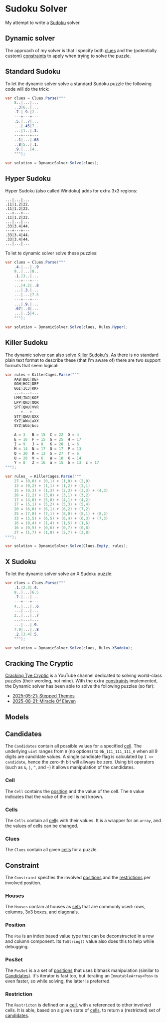 # Sudoku Solver

My attempt to write a [Sudoku](https://en.wikipedia.org/wiki/Sudoku) solver.

## Dynamic solver
The approach of my solver is that I specify both [clues](#Clues) and the
(potentially custom) [constraints](#Constraint) to apply when trying to solve
the puzzle.

## Standard Sudoku
To let the dynamic solver solve a standard Sudoku puzzle the following code
will do the trick:

``` csharp
var clues = Clues.Parse("""
    8..|...|...
    ..3|6..|...
    .7.|.9.|2..
    ---+---+---
    .5.|..7|...
    ...|.45|7..
    ...|1..|.3.
    ---+---+---
    ..1|...|.68
    ..8|5..|.1.
    .9.|...|4..
    """);

var solution = DynamicSolver.Solve(clues);
```

## Hyper Sudoku
Hyper Sudoku (also called Windoku) adds for extra 3x3 regions:

```
...|...|...
.11|1.2|22.
.11|1.2|22.
---+---+---
.11|1.2|22.
...|...|...
.33|3.4|44.
---+---+---
.33|3.4|44.
.33|3.4|44.
...|...|...
```

To let te dynamic solver solve these puzzles:

``` csharp
var clues = Clues.Parse("""
    .4.|...|..9
    9..|...|8..
    .1.|3..|...
    ---+---+---
    ...|4.2|..8
    ...|.3.|...
    ...|...|7.5
    ---+---+---
    ...|.9.|...
    .67|..4|...
    ...|..5|4..
    """);

var solution = DynamicSolver.Solve(clues, Rules.Hyper);
```

## Killer Sudoku
The dynamic solver can also solve [Killer Sudoku's](https://en.wikipedia.org/wiki/Killer_sudoku).
As there is no standard plain text format to describe these (that I'm aware of) there are
two support formats that seem logical:

``` csharp
var rules = KillerCages.Parse("""
    AAB|BBC|DEF
    GGH|HCC|DEF
    GGI|ICJ|KKF
    ---+---+---
    LMM|INJ|KOF
    LPP|QNJ|OOR
    SPT|QNU|VVR
    ---+---+---
    STT|QWU|UXX
    SYZ|WWa|aXX
    SYZ|Wbb|bcc

    A = 3   B = 15  C = 22  D = 4
    E = 16  F = 15  G = 25  H = 17
    I = 9   J = 8   K = 20  L = 6
    M = 14  N = 17  O = 17  P = 13
    Q = 20  R = 12  S = 27  T = 6
    U = 20  V = 6   W = 10  X = 14
    Y = 8   Z = 16  a = 15  b = 13  c = 17
""");

var rules_ = KillerCages.Parse("""
    27 = (0,0) + (0,1) + (1,0) + (2,0)
    13 = (0,2) + (1,1) + (1,2) + (2,1)
    15 = (0,3) + (1,3) + (2,3) + (3,3) + (4,3)
    28 = (2,2) + (3,0) + (3,1) + (3,2)
    17 = (4,0) + (5,0) + (4,1) + (4,2)
    17 = (5,1) + (5,2) + (5,3) + (5,4)
    20 = (6,0) + (6,1) + (6,2) + (7,2)
    25 = (7,0) + (7,1) + (8,0) + (8,1) + (8,2)
    33 = (5,5) + (6,5) + (6,4) + (6,3) + (7,3)
    16 = (0,4) + (1,4) + (1,5) + (1,6)
    16 = (0,5) + (0,6) + (0,7) + (0,8)
    27 = (1,7) + (1,8) + (2,7) + (2,8)
""");

var solution = DynamicSolver.Solve(Clues.Empty, rules);
```

## X Sudoku
To let the dynamic solver solve an X Sudoku puzzle:

``` csharp
var clues = Clues.Parse("""
    .1.|2.3|.4.
    8..|...|6.5
    .7.|...|...
    ---+---+---
    4..|...|..6
    ...|...|...
    2..|...|..7
    ---+---+---
    ...|...|.9.
    7.9|...|..8
    .2.|3.4|.5.
    """);

var solution = DynamicSolver.Solve(clues, Rules.XSudoku);
```

## Cracking The Cryptic
[Cracking Tye Cryptic](https://www.youtube.com/@CrackingTheCryptic) is a YouTube
channel dedicated to solving world-class puzzles (their wording, not mine). With
the extra [constraints](#Constraint) implemented, the Dynamic solver has been
able to solve the following puzzles (so far):

* [2025-05-21: Stepped Themos](Puzzles/CrackingTheCryptic/2025_05_21.cs)
* [2025-08-21: Miracle Of Eleven](Puzzles/CrackingTheCryptic/2025_08_21.cs)

## Models

## Candidates
The `Candidates` contain all possible values for a specified [cell](#Cell).
The underlying `uint` ranges from `0` (no options) to `0b_111_111_111_0` when
all 9 digits are candidate values. A single candidate flag is calculated by
`1 << candidate`, hence the zero-th bit will allways be zero. Using bit
operators (such as `&`, `|`, `^`, and `~`) it allows manipulation of the
candidates.

### Cell
The `Cell` contains the [position](#Pos) and the value of the cell. The `0` value
indicates that the value of the cell is not known.

### Cells
The `Cells` contain all [cell](#Cell)s with their values. It is a wrapper for
an `array`, and the values of cells can be changed.

### Clues
The `Clues` contain all given [cells](#Cell) for a puzzle.

## Constraint
The `Constraint` specfies the involved [positions](#PosSet) and the
[restrictions](#Restriction) per involved position.

### Houses
The `Houses` contain al houses as [sets](#PosSet) that are commonly used: rows,
columns, 3x3 boxes, and diagonals.

### Position
The `Pos` is an index based value type that can be deconstructed in a row and
column component. Its `ToString()` value also does this to help while debugging.

### PosSet
The `PosSet` is a a set of [positions](#Position) that uses bitmask
manipulation (similar to [Candidates](#Candidates)). It's iterator is fast too,
but iterating an `ImmutableArray<Pos>` is even faster, so while solving, the
latter is preferred.

### Restriction
The `Restricton` is defined on a [cell](#Cell), with a referenced to other
involved cells. It is able, based on a given state of [cells](#Cells), to
return a (restricted) set of [candidates](#Candidates).

